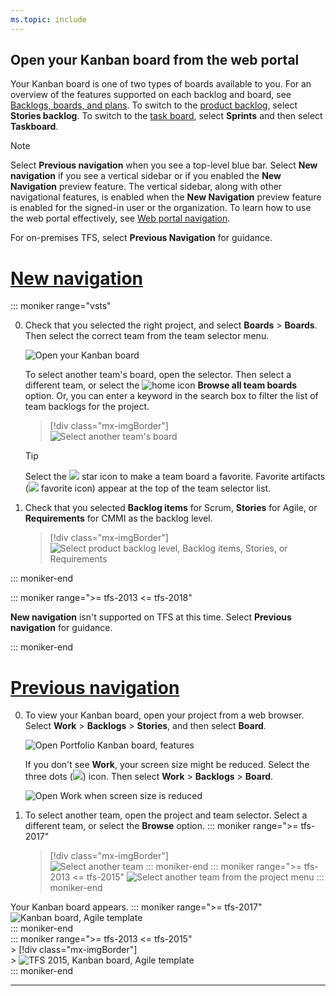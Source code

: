 ```yaml
---
ms.topic: include
---
```



## Open your Kanban board from the web portal

Your Kanban board is one of two types of boards available to you. For an overview of the features supported on each backlog and board, see [Backlogs, boards, and plans](/azure/devops/boards/backlogs/backlogs-boards-plans). To switch to the [product backlog](/azure/devops/boards/backlogs/create-your-backlog), select **Stories backlog**. To switch to the [task board](/azure/devops/boards/sprints/task-board), select **Sprints** and then select **Taskboard**.  

> [!NOTE]
> Select **Previous navigation** when you see a top-level blue bar. Select **New navigation** if you see a vertical sidebar or if you enabled the **New Navigation** preview feature. The vertical sidebar, along with other navigational features, is enabled when the **New Navigation** preview feature is enabled for the signed-in user or the organization. To learn how to use the web portal effectively, see [Web portal navigation](/azure/devops/project/navigation/index).    
> 
> For on-premises TFS, select **Previous Navigation** for guidance. 


# [New navigation](#tab/new-nav)

::: moniker range="vsts"

0. Check that you selected the right project, and select **Boards** > **Boards**. Then select the correct team from the team selector menu. 

	![Open your Kanban board](/azure/devops/boards/boards/_img/quickstart/open-kanban-board-agile.png)  

	To select another team's board, open the selector. Then select a different team, or select the ![home icon](/azure/devops/_img/icons/home-icon.png) **Browse all team boards** option. Or, you can enter a keyword in the search box to filter the list of team backlogs for the project.

	> [!div class="mx-imgBorder"]  
	> ![Select another team's board](/azure/devops/boards/boards/_img/quickstart/select-kanban-team-board.png) 

	> [!TIP]    
	> Select the ![ ](/azure/devops/_img/icons/icon-favorite-star.png) star icon to make a team board a favorite. Favorite artifacts (![ ](/azure/devops/_img/icons/icon-favorited.png) favorite icon) appear at the top of the team selector list.

0. Check that you selected **Backlog items** for Scrum, **Stories** for Agile, or **Requirements** for CMMI as the backlog level. 

	> [!div class="mx-imgBorder"]  
	> ![Select product backlog level, Backlog items, Stories, or Requirements](/azure/devops/boards/sprints/_img/assign-items-sprint/select-product-backlog-agile.png) 

::: moniker-end

::: moniker range=">= tfs-2013 <= tfs-2018"

**New navigation** isn't supported on TFS at this time. Select **Previous navigation** for guidance.

::: moniker-end

# [Previous navigation](#tab/previous-nav)

0. To view your Kanban board, open your project from a web browser. Select **Work** > **Backlogs** > **Stories**, and then select **Board**. 

	![Open Portfolio Kanban board, features](/azure/devops/boards/boards/_img/quickstart/open-kanban-board.png)

	If you don't see **Work**, your screen size might be reduced. Select the three dots (![ ](/azure/devops/_shared/_img/ellipses-reduced-screen-size.png)) icon. Then select **Work** > **Backlogs** > **Board**.   

	![Open Work when screen size is reduced](/azure/devops/boards/boards/_img/kanban-quickstart-reduced-screensize.png)   

0.	To select another team, open the project and team selector. Select a different team, or select the **Browse** option. 
	::: moniker range=">= tfs-2017"
	> [!div class="mx-imgBorder"]  
	> ![Select another team](/azure/devops/boards/sprints/_img/assign-items-sprint/team-selector-backlogs-standard.png) 
	::: moniker-end
	::: moniker range=">= tfs-2013 <= tfs-2015"
	![Select another team from the project menu](/azure/devops/boards/sprints/_img/capacity/vso-team-selector.png)
	::: moniker-end

Your Kanban board appears. 
	::: moniker range=">= tfs-2017"   
	![Kanban board, Agile template](/azure/devops/boards/boards/_img/kanban-basics-intro.png)   
	::: moniker-end   
	::: moniker range=">= tfs-2013 <= tfs-2015"    
	> [!div class="mx-imgBorder"]  
	> ![TFS 2015, Kanban board, Agile template](/azure/devops/boards/boards/_img/overview/kanban-basics-intro-tfs.png)       
	::: moniker-end   


---

